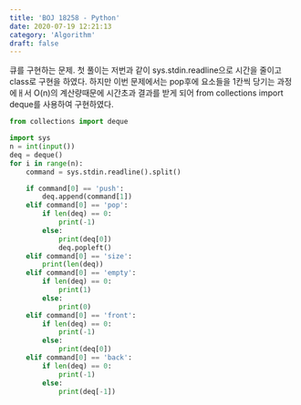 ```yaml
---
title: 'BOJ 18258 - Python'
date: 2020-07-19 12:21:13
category: 'Algorithm'
draft: false
---
```

큐를 구현하는 문제. 첫 풀이는 저번과 같이 sys.stdin.readline으로 시간을 줄이고 class로 구현을 하였다. 하지만 이번 문제에서는 pop후에 요소들을 1칸씩 당기는 과정에ㅐ서 O(n)의 계산량때문에 시간초과 결과를 받게 되어 from collections import deque를 사용하여 구현하였다.
```python
from collections import deque

import sys
n = int(input())
deq = deque()
for i in range(n):
    command = sys.stdin.readline().split()

    if command[0] == 'push':
        deq.append(command[1])
    elif command[0] == 'pop':
        if len(deq) == 0:
            print(-1)
        else:
            print(deq[0])
            deq.popleft()
    elif command[0] == 'size':
        print(len(deq))
    elif command[0] == 'empty':
        if len(deq) == 0:
            print(1)
        else:
            print(0)
    elif command[0] == 'front':
        if len(deq) == 0:
            print(-1)
        else:
            print(deq[0])
    elif command[0] == 'back':
        if len(deq) == 0:
            print(-1)
        else:
            print(deq[-1])

```